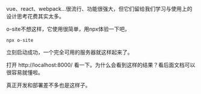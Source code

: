 vue、react、webpack...很流行、功能很强大，但它们留给我们学习与使用上的设计思考花费其实太多。

o-site不想这样，它使用很简单，用npx体验一下吧，
```
npx o-site
```
立刻启动成功，一个完全可用的服务器就这样起来了。

打开 http://localhost:8000/ 看一下。为什么会看到这样的结果？看后面文档可以很容易就懂啦。

真正开发和部署差不多也是这样子。